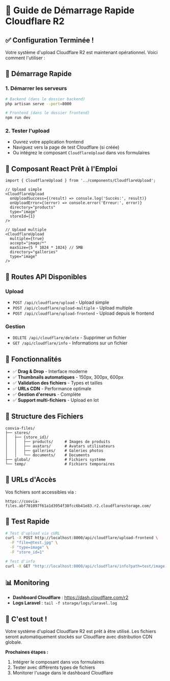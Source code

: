 # 🚀 Guide de Démarrage Rapide Cloudflare R2

## ✅ **Configuration Terminée !**

Votre système d'upload Cloudflare R2 est maintenant opérationnel. Voici comment l'utiliser :

## 🎯 **Démarrage Rapide**

### **1. Démarrer les serveurs**
```bash
# Backend (dans le dossier backend)
php artisan serve --port=8000

# Frontend (dans le dossier frontend)
npm run dev
```

### **2. Tester l'upload**
- Ouvrez votre application frontend
- Naviguez vers la page de test Cloudflare (si créée)
- Ou intégrez le composant `CloudflareUpload` dans vos formulaires

## 🔧 **Composant React Prêt à l'Emploi**

```tsx
import { CloudflareUpload } from '../components/CloudflareUpload';

// Upload simple
<CloudflareUpload
  onUploadSuccess={(result) => console.log('Succès:', result)}
  onUploadError={(error) => console.error('Erreur:', error)}
  directory="products"
  type="image"
  storeId={1}
/>

// Upload multiple
<CloudflareUpload
  multiple={true}
  accept="image/*"
  maxSize={5 * 1024 * 1024} // 5MB
  directory="galleries"
  type="image"
/>
```

## 📡 **Routes API Disponibles**

### **Upload**
- `POST /api/cloudflare/upload` - Upload simple
- `POST /api/cloudflare/upload-multiple` - Upload multiple
- `POST /api/cloudflare/upload-frontend` - Upload depuis le frontend

### **Gestion**
- `DELETE /api/cloudflare/delete` - Supprimer un fichier
- `GET /api/cloudflare/info` - Informations sur un fichier

## 🎨 **Fonctionnalités**

- ✅ **Drag & Drop** - Interface moderne
- ✅ **Thumbnails automatiques** - 150px, 300px, 600px
- ✅ **Validation des fichiers** - Types et tailles
- ✅ **URLs CDN** - Performance optimale
- ✅ **Gestion d'erreurs** - Complète
- ✅ **Support multi-fichiers** - Upload en lot

## 📁 **Structure des Fichiers**

```
coovia-files/
├── stores/
│   ├── {store_id}/
│   │   ├── products/     # Images de produits
│   │   ├── avatars/      # Avatars utilisateurs
│   │   ├── galleries/    # Galeries photos
│   │   └── documents/    # Documents
├── global/               # Fichiers système
└── temp/                 # Fichiers temporaires
```

## 🔗 **URLs d'Accès**

Vos fichiers sont accessibles via :
```
https://coovia-files.abf701097f61a1d3954f38fcc6b41e83.r2.cloudflarestorage.com/
```

## 🧪 **Test Rapide**

```bash
# Test d'upload via cURL
curl -X POST http://localhost:8000/api/cloudflare/upload-frontend \
  -F "file=@test.jpg" \
  -F "type=image" \
  -F "store_id=1"

# Test d'info
curl -X GET "http://localhost:8000/api/cloudflare/info?path=test/image.jpg"
```

## 📊 **Monitoring**

- **Dashboard Cloudflare** : https://dash.cloudflare.com/r2
- **Logs Laravel** : `tail -f storage/logs/laravel.log`

## 🎉 **C'est tout !**

Votre système d'upload Cloudflare R2 est prêt à être utilisé. Les fichiers seront automatiquement stockés sur Cloudflare avec distribution CDN globale.

**Prochaines étapes :**
1. Intégrer le composant dans vos formulaires
2. Tester avec différents types de fichiers
3. Monitorer l'usage dans le dashboard Cloudflare
